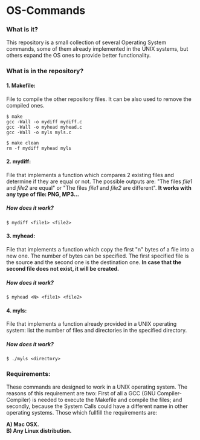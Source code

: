 # OS-Commands

### What is it?
This repository is a small collection of several Operating System commands, some of them already implemented in the UNIX systems, but others expand the OS ones to provide better functionality.

### What is in the repository?

#### 1. Makefile:
File to compile the other repository files. It can be also used to remove the compiled ones.
```shell
$ make
gcc -Wall -o mydiff mydiff.c 
gcc -Wall -o myhead myhead.c
gcc -Wall -o myls myls.c 
```

```shell
$ make clean 
rm -f mydiff myhead myls
```

#### 2. mydiff:
File that implements a function which compares 2 existing files and determine if they are equal or not. The possible outputs are: "The files <i>file1</i> and <i>file2</i> are equal" or "The files <i>file1</i> and <i>file2</i> are different". <b>It works with any type of file: PNG, MP3...</b>

##### How does it work?
```shell
$ mydiff <file1> <file2>
```

#### 3. myhead:
File that implements a function which copy the first "n" bytes of a file into a new one. The number of bytes can be specified. The first specified file is the source and the second one is the destination one. <b>In case that the second file does not exist, it will be created.</b>

##### How does it work?
```shell
$ myhead <N> <file1> <file2>
```

#### 4. myls:
File that implements a function already provided in a UNIX operating system: list the number of files and directories in the specified directory.

##### How does it work?

```shell
$ ./myls <directory>
```
### Requirements:
These commands are designed to work in a UNIX operating system. The reasons of this requirement are two: First of all a GCC (GNU Compiler-Compiler) is needed to execute the Makefile and compile the files; and secondly, because the System Calls could have a different name in other operating systems. Those which fullfill the requirements are:

<b>A) Mac OSX.</b><br>
<b>B) Any Linux distribution.</b>
